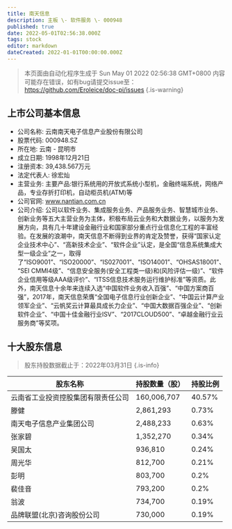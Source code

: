 ```yaml
---
title: 南天信息
description: 主板 \- 软件服务 \- 000948
published: true
date: 2022-05-01T02:56:38.000Z
tags: stock
editor: markdown
dateCreated: 2022-01-01T00:00:00.000Z
---
```


> 本页面由自动化程序生成于 Sun May 01 2022 02:56:38 GMT+0800
> 内容可能存在错误，如有bug请提交issue至：https://github.com/Eroleice/doc-pi/issues
{.is-warning}

## 上市公司基本信息
- 公司名称: 云南南天电子信息产业股份有限公司
- 股票代码: 000948.SZ
- 所在地: 云南 - 昆明市
- 成立日期: 1998年12月21日
- 注册资本: 39,438.567万元
- 法定代表人: 徐宏灿
- 主营业务: 主要产品:银行系统用的开放式系统小型机，金融终端系统，网络产品，专业存折打印机，自动柜员机(ATM)等
- 公司官网: www.nantian.com.cn
- 公司介绍: 公司以软件业务、集成服务业务、产品服务业务、智慧城市业务、创新业务等五大主营业务为主体，积极布局云业务和大数据业务，以服务为发展方向，具有几十年建设金融行业和国家部分重点行业信息化工程的丰富经验。在发展的浪潮中，南天信息不断得到业界的肯定及赞誉，获得“国家认定企业技术中心”、“高新技术企业”、“软件企业”认定，是全国“信息系统集成大型一级企业”之一，取得了“ISO9001”、“ISO20000”、“IS027001”、“ISO14001”、“OHSAS18001”、“SEI CMMI4级”、“信息安全服务(安全工程类一级)和(风险评估一级)”、“软件企业信用等级AAA级评价”、“ITSS信息技术服务运行维护标准”等资质。此外，南天信息十余年来连续入选“中国软件业务收入百强”、“中国方案商百强”，2017年，南天信息荣膺“全国电子信息行业创新企业”、“中国云计算产业领军企业”、“云帆奖云计算最具成长力企业”、“中国大数据百强企业”、“创新软件企业”、“中国十佳金融行业ISV”、“2017CLOUD500”、“卓越金融行业云服务商”等奖项。


## 十大股东信息
> 股东持股数据截止于：2022年03月31日
{.is-info}

| 股东名称 | 持股数量（股） | 持股比例 |
| --- | --- | --- |
| 云南省工业投资控股集团有限责任公司 | 160,006,707 | 40.57% |
| 滕健 | 2,861,293 | 0.73% |
| 南天电子信息产业集团公司 | 2,488,233 | 0.63% |
| 张家碧 | 1,352,270 | 0.34% |
| 吴国太 | 936,810 | 0.24% |
| 周光华 | 812,700 | 0.21% |
| 彭明 | 803,700 | 0.2% |
| 裴佳音 | 793,200 | 0.2% |
| 翁波 | 734,700 | 0.19% |
| 品牌联盟(北京)咨询股份公司 | 730,000 | 0.19% |




